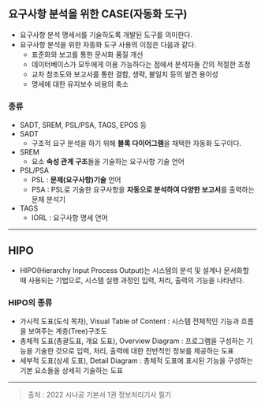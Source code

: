 ## 요구사항 분석을 위한 CASE(자동화 도구)

- 요구사항 분석 명세서를 기술하도록 개발된 도구를 의미한다.
- 요구사항 분석을 위한 자동화 도구 사용의 이점은 다음과 같다.
  - 표준화와 보고를 통한 문서화 품질 개선
  - 데이터베이스가 모두에게 이용 가능하다는 점에서 분석자들 간의 적절한 조정
  - 교차 참조도와 보고서를 통한 결함, 생략, 불일치 등의 발견 용이성
  - 명세에 대한 유지보수 비용의 축소
  
### 종류

- SADT, SREM, PSL/PSA, TAGS, EPOS 등
- SADT
  - 구조적 요구 분석을 하기 위해 **블록 다이어그램**을 채택한 자동화 도구이다.
- SREM
  - 요소 **속성 관계 구조**들을 기술하는 요구사항 기술 언어
- PSL/PSA
  - PSL : **문제(요구사항)기술** 언어
  - PSA : PSL로 기술한 요구사항을 **자동으로 분석하여 다양한 보고서**를 출력하는 문제 분석기
- TAGS
  - IORL : 요구사항 명세 언어

---

## HIPO

- HIPO(Hierarchy Input Process Output)는 시스템의 분석 및 설계나 문서화할 때 사용되는 기법으로, 시스템 실행 과정인 입력, 처리, 출력의 기능을 나타낸다.

### HIPO의 종류

- 가시적 도표(도식 목차), Visual Table of Content : 시스템 전체적인 기능과 흐름을 보여주는 계층(Tree)구조도
- 총체적 도표(총괄도표, 개요 도표), Overview Diagram : 프로그램을 구성하는 기능을 기술한 것으로 입력, 처리, 출력에 대한 전반적인 정보를 제공하는 도표
- 세부적 도표(상세 도표), Detail Diagram : 총체적 도표에 표시된 기능을 구성하는 기본 요소들을 상세히 기술하는 도표

---


>출처 : 2022 시나공 기본서 1권 정보처리기사 필기